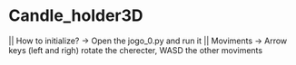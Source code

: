 # Candle_holder3D

|| How to initialize? -> Open the jogo_0.py and run it
|| Moviments -> Arrow keys (left and righ) rotate the cherecter, WASD the other moviments
